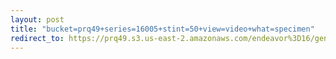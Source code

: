 ```yaml
---
layout: post
title: "bucket=prq49+series=16005+stint=50+view=video+what=specimen"
redirect_to: https://prq49.s3.us-east-2.amazonaws.com/endeavor%3D16/genomes/stage%3D0%2Bwhat%3Dgenerated/stint%3D50/series%3D16005/a%3Dgenome%2Bcriteria%3Dabundance%2Bmorph%3Dwildtype%2Bproc%3D0%2Bseries%3D16005%2Bstint%3D50%2Bthread%3D0%2Bvariation%3Dmaster%2Bext%3D.json.gz
---
```

